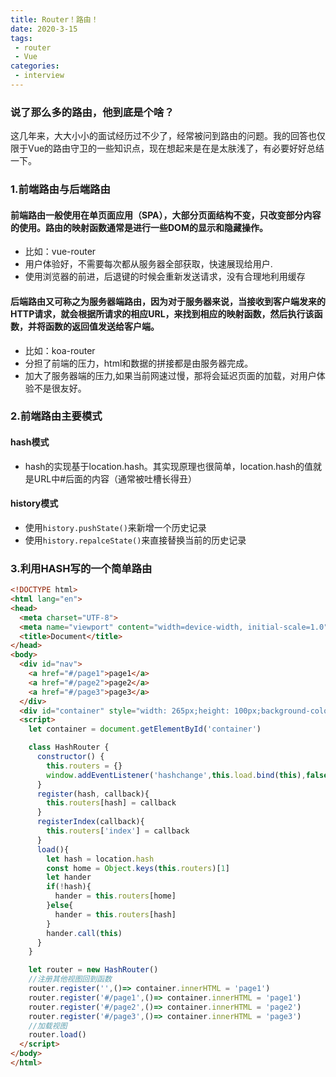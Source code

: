 ```yaml
---
title: Router！路由！
date: 2020-3-15
tags:
 - router
 - Vue
categories: 
 - interview
---
```



### 说了那么多的路由，他到底是个啥？

这几年来，大大小小的面试经历过不少了，经常被问到路由的问题。我的回答也仅限于Vue的路由守卫的一些知识点，现在想起来是在是太肤浅了，有必要好好总结一下。

### 1.前端路由与后端路由
#### 前端路由一般使用在单页面应用（SPA），大部分页面结构不变，只改变部分内容的使用。路由的映射函数通常是进行一些DOM的显示和隐藏操作。
* 比如：vue-router
* 用户体验好，不需要每次都从服务器全部获取，快速展现给用户.
* 使用浏览器的前进，后退键的时候会重新发送请求，没有合理地利用缓存
#### 后端路由又可称之为服务器端路由，因为对于服务器来说，当接收到客户端发来的HTTP请求，就会根据所请求的相应URL，来找到相应的映射函数，然后执行该函数，并将函数的返回值发送给客户端。
* 比如：koa-router
* 分担了前端的压力，html和数据的拼接都是由服务器完成。
* 加大了服务器端的压力,如果当前网速过慢，那将会延迟页面的加载，对用户体验不是很友好。

### 2.前端路由主要模式
#### hash模式
* hash的实现基于location.hash。其实现原理也很简单，location.hash的值就是URL中#后面的内容（通常被吐槽长得丑）

#### history模式
* 使用```history.pushState()```来新增一个历史记录
* 使用```history.repalceState()```来直接替换当前的历史记录

### 3.利用HASH写的一个简单路由

``` html
<!DOCTYPE html>
<html lang="en">
<head>
  <meta charset="UTF-8">
  <meta name="viewport" content="width=device-width, initial-scale=1.0">
  <title>Document</title>
</head>
<body>
  <div id="nav">
    <a href="#/page1">page1</a>
    <a href="#/page2">page2</a>
    <a href="#/page3">page3</a>
  </div>
  <div id="container" style="width: 265px;height: 100px;background-color: blanchedalmond;margin-top: 20px;text-align: center;"></div>
  <script>
    let container = document.getElementById('container')

    class HashRouter {
      constructor() {
        this.routers = {}
        window.addEventListener('hashchange',this.load.bind(this),false)
      }
      register(hash, callback){
        this.routers[hash] = callback
      }
      registerIndex(callback){
        this.routers['index'] = callback
      }
      load(){
        let hash = location.hash
        const home = Object.keys(this.routers)[1]
        let hander
        if(!hash){
          hander = this.routers[home]
        }else{
          hander = this.routers[hash]
        }
        hander.call(this)
      }
    }

    let router = new HashRouter()
    //注册其他视图回到函数
    router.register('',()=> container.innerHTML = 'page1')
    router.register('#/page1',()=> container.innerHTML = 'page1')
    router.register('#/page2',()=> container.innerHTML = 'page2')
    router.register('#/page3',()=> container.innerHTML = 'page3')
    //加载视图
    router.load()
  </script>
</body>
</html>
```